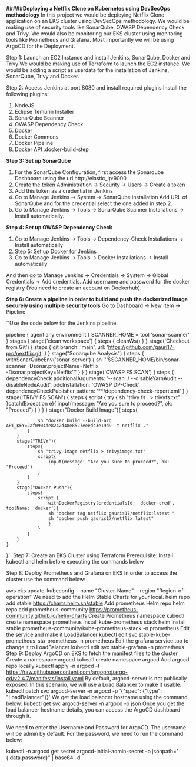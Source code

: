 **#####Deploying a Netflix Clone on Kubernetes using DevSecOps methodology**
In this project we would be deploying Netflix Clone application on an EKS cluster using DevSecOps methodology. We would be making use of security tools like SonarQube, OWASP Dependency Check and Trivy. We would also be monitoring our EKS cluster using monitoring tools like Prometheus and Grafana. Most importantly we will be using ArgoCD for the Deployment.

Step 1: Launch an EC2 Instance and install Jenkins, SonarQube, Docker and Trivy
We would be making use of Terraform to launch the EC2 instance. We would be adding a script as userdata for the installation of Jenkins, SonarQube, Trivy and Docker.

Step 2: Access Jenkins at port 8080 and install required plugins
Install the following plugins:

1. NodeJS
2. Eclipse Temurin Installer
3. SonarQube Scanner
4. OWASP Dependency Check
5. Docker
6. Docker Commons
8. Docker Pipeline
9. Docker API
   .docker-build-step

**Step 3: Set up SonarQube**
1. For the SonarQube Configuration, first access the Sonarqube Dashboard using the url http://elastic_ip:9000
2. Create the token Administration -> Security -> Users -> Create a token
3. Add this token as a credential in Jenkins
4. Go to Manage Jenkins -> System -> SonarQube installation Add URL of SonarQube and for the credential select the one added in step 2.
5. Go to Manage Jenkins -> Tools -> SonarQube Scanner Installations -> Install automatically.

**Step 4: Set up OWASP Dependency Check**
1. Go to Manage Jenkins -> Tools -> Dependency-Check Installations -> Install automatically
2. Step 5: Set up Docker for Jenkins
3. Go to Manage Jenkins -> Tools -> Docker Installations -> Install automatically

And then go to Manage Jenkins -> Credentials -> System -> Global Credentials -> Add credentials. Add username and password for the docker registry (You need to create an account on Dockerhub).

**Step 6: Create a pipeline in order to build and push the dockerized image securely using multiple security tools**
Go to Dashboard -> New Item -> Pipeline

``Use the code below for the Jenkins pipeline.

 pipeline {
    agent any
    environment {
        SCANNER_HOME = tool 'sonar-scanner'
    }
    stages {
        stage('clean workspace') {
            steps {
                cleanWs()
            }
        }
        stage('Checkout from Git') {
            steps {
                git branch: 'main', url: 'https://github.com/gauri17-pro/nextflix.git'
            }
        }
        stage("Sonarqube Analysis") {
            steps {
                withSonarQubeEnv('sonar-server') {
                    sh '''$SCANNER_HOME/bin/sonar-scanner -Dsonar.projectName=Netflix \
                    -Dsonar.projectKey=Netflix'''
                }
            }
        }
        stage('OWASP FS SCAN') {
            steps {
                dependencyCheck additionalArguments: '--scan ./ --disableYarnAudit --disableNodeAudit', odcInstallation: 'OWASP DP-Check'
                dependencyCheckPublisher pattern: '**/dependency-check-report.xml'
            }
        }
        stage('TRIVY FS SCAN') {
            steps {
                script {
                    try {
                        sh "trivy fs . > trivyfs.txt" 
                    }catch(Exception e){
                        input(message: "Are you sure to proceed?", ok: "Proceed")
                    }
                }
            }
        }
        stage("Docker Build Image"){
            steps{
                   
                sh "docker build --build-arg API_KEY=2af0904de8242d48e8527eeedc3e19d9 -t netflix ."
            }
        }
        stage("TRIVY"){
            steps{
                sh "trivy image netflix > trivyimage.txt"
                script{
                    input(message: "Are you sure to proceed?", ok: "Proceed")
                }
            }
        }
        stage("Docker Push"){
            steps{
                script {
                    withDockerRegistry(credentialsId: 'docker-cred', toolName: 'docker'){   
                    sh "docker tag netflix gauris17/netflix:latest "
                    sh "docker push gauris17/netflix:latest"
                    }
                }
            }
        }
    }
}``
Step 7: Create an EKS Cluster using Terraform
Prerequisite: Install kubectl and helm before executing the commands below

Step 8: Deploy Prometheus and Grafana on EKS
In order to access the cluster use the command below:

aws eks update-kubeconfig --name "Cluster-Name" --region "Region-of-operation"
We need to add the Helm Stable Charts for your local.
helm repo add stable https://charts.helm.sh/stable
Add prometheus Helm repo
helm repo add prometheus-community https://prometheus-community.github.io/helm-charts
Create Prometheus namespace
kubectl create namespace prometheus
Install kube-prometheus stack
helm install stable prometheus-community/kube-prometheus-stack -n prometheus
Edit the service and make it LoadBalancer
kubectl edit svc stable-kube-prometheus-sta-prometheus -n prometheus
Edit the grafana service too to change it to LoadBalancer
kubectl edit svc stable-grafana -n prometheus
Step 9: Deploy ArgoCD on EKS to fetch the manifest files to the cluster
Create a namespace argocd
kubectl create namespace argocd
Add argocd repo locally
kubectl apply -n argocd -f https://raw.githubusercontent.com/argoproj/argo-cd/v2.4.7/manifests/install.yaml
By default, argocd-server is not publically exposed. In this scenario, we will use a Load Balancer to make it usable:
kubectl patch svc argocd-server -n argocd -p '{"spec": {"type": "LoadBalancer"}}'
We get the load balancer hostname using the command below:
kubectl get svc argocd-server -n argocd -o json
Once you get the load balancer hostname details, you can access the ArgoCD dashboard through it.

We need to enter the Username and Password for ArgoCD. The username will be admin by default. For the password, we need to run the command below:

kubectl -n argocd get secret argocd-initial-admin-secret -o jsonpath="{.data.password}" | base64 -d

